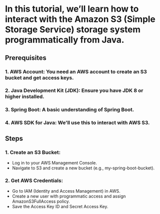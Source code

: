 # In this tutorial, we’ll learn how to interact with the Amazon S3 (Simple Storage Service) storage system programmatically from Java.

## Prerequisites
### 1. AWS Account: You need an AWS account to create an S3 bucket and get access keys.
### 2. Java Development Kit (JDK): Ensure you have JDK 8 or higher installed.
### 3. Spring Boot: A basic understanding of Spring Boot.
### 4. AWS SDK for Java: We'll use this to interact with AWS S3.
## Steps

### 1. Create an S3 Bucket:
- Log in to your AWS Management Console.
- Navigate to S3 and create a new bucket (e.g., my-spring-boot-bucket).

### 2. Get AWS Credentials:
- Go to IAM (Identity and Access Management) in AWS.
- Create a new user with programmatic access and assign AmazonS3FullAccess policy.
- Save the Access Key ID and Secret Access Key.
